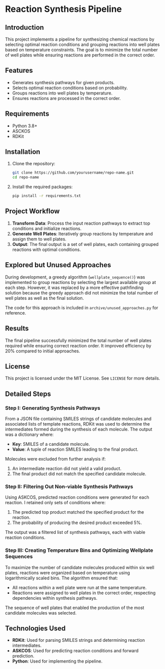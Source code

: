 # Reaction Synthesis Pipeline

## Introduction

This project implements a pipeline for synthesizing chemical reactions by selecting optimal reaction conditions and grouping reactions into well plates based on temperature constraints. The goal is to minimize the total number of well plates while ensuring reactions are performed in the correct order.

## Features

- Generates synthesis pathways for given products.
- Selects optimal reaction conditions based on probability.
- Groups reactions into well plates by temperature.
- Ensures reactions are processed in the correct order.

## Requirements

- Python 3.8+
- ASCKOS
- RDKit

## Installation

1. Clone the repository:
   ```bash
   git clone https://github.com/yourusername/repo-name.git
   cd repo-name
   ```
2. Install the required packages:
   ```bash
   pip install -r requirements.txt
   ```

## Project Workflow

1. **Transform Data**: Process the input reaction pathways to extract top conditions and initialize reactions.
2. **Generate Well Plates**: Iteratively group reactions by temperature and assign them to well plates.
3. **Output**: The final output is a set of well plates, each containing grouped reactions with optimal conditions.

## Explored but Unused Approaches

During development, a greedy algorithm (`wellplate_sequence()`) was implemented to group reactions by selecting the largest available group at each step. However, it was replaced by a more effective pathfinding solution because the greedy approach did not minimize the total number of well plates as well as the final solution.

The code for this approach is included in `archive/unused_approaches.py` for reference.

## Results

The final pipeline successfully minimized the total number of well plates required while ensuring correct reaction order. It improved efficiency by 20% compared to initial approaches.

## License

This project is licensed under the MIT License. See `LICENSE` for more details.

## Detailed Steps

### Step I: Generating Synthesis Pathways

From a JSON file containing SMILES strings of candidate molecules and associated lists of template reactions, RDKit was used to determine the intermediates formed during the synthesis of each molecule. The output was a dictionary where:

- **Key**: SMILES of a candidate molecule.
- **Value**: A tuple of reaction SMILES leading to the final product.

Molecules were excluded from further analysis if:

1. An intermediate reaction did not yield a valid product.
2. The final product did not match the specified candidate molecule.

### Step II: Filtering Out Non-viable Synthesis Pathways

Using ASKCOS, predicted reaction conditions were generated for each reaction. I retained only sets of conditions where:

1. The predicted top product matched the specified product for the reaction.
2. The probability of producing the desired product exceeded 5%.

The output was a filtered list of synthesis pathways, each with viable reaction conditions.

### Step III: Creating Temperature Bins and Optimizing Wellplate Sequences

To maximize the number of candidate molecules produced within six well plates, reactions were organized based on temperature using logarithmically scaled bins. The algorithm ensured that:

- All reactions within a well plate were run at the same temperature.
- Reactions were assigned to well plates in the correct order, respecting dependencies within synthesis pathways.

The sequence of well plates that enabled the production of the most candidate molecules was selected.

## Technologies Used

- **RDKit**: Used for parsing SMILES strings and determining reaction intermediates.
- **ASKCOS**: Used for predicting reaction conditions and forward prediction.
- **Python**: Used for implementing the pipeline.
